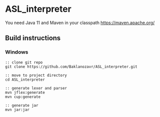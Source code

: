 # ASL_interpreter

You need Java 11 and Maven in your classpath https://maven.apache.org/

## Build instructions
### Windows
```
:: clone git repo
git clone https://github.com/Baklanozavr/ASL_interpreter.git

:: move to project directory
cd ASL_interpreter

:: generate lexer and parser
mvn jflex:generate
mvn cup:generate

:: generate jar
mvn jar:jar


```

